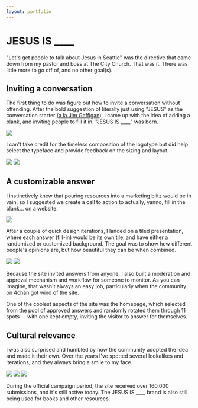 ```yaml
---
layout: portfolio
---
```


# JESUS IS ____

"Let's get people to talk about Jesus in Seattle" was the directive that came down from my pastor and boss at The City Church. That was it. There was little more to go off of, and no other goal(s).

## Inviting a conversation

The first thing to do was figure out how to invite a conversation without offending. After the bold suggestion of literally just using "JESUS" as the conversation starter ([a la Jim Gaffigan](https://www.youtube.com/watch?v=2k_9mXpNdgU)), I came up with the idea of adding a blank, and inviting people to fill it in. "JESUS IS ____" was born.

<a href="/jesusis/wall.jpg"><img src="/jesusis/wall.JPG"></a>

I can't take credit for the timeless composition of the logotype but did help select the typeface and provide feedback on the sizing and layout.

<div class="image-group-2">
  <a href="/jesusis/billboard.jpg"><img src="/jesusis/billboard.jpg"></a>
  <a href="/jesusis/bus.jpg"><img src="/jesusis/bus.jpg"></a>
</div>

## A customizable answer

I instinctively knew that pouring resources into a marketing blitz would be in vain, so I suggested we create a call to action to actually, yanno, fill in the blank... on a website.

<a href="/jesusis/site-screenshot.png"><img src="/jesusis/site-screenshot.png"></a>

After a couple of quick design iterations, I landed on a tiled presentation, where each answer (fill-in) would be its own tile, and have either a randomized or customized background. The goal was to show how different people's opinions are, but how beautiful they can be when combined.

<div class="image-group-2">
  <a href="/jesusis/submit-form.png"><img src="/jesusis/submit-form.png"></a>
  <a href="/jesusis/example-answer.png"><img src="/jesusis/example-answer.png"></a>
</div>

Because the site invited answers from anyone, I also built a moderation and approval mechanism and workflow for someone to monitor. As you can imagine, that wasn't always an easy job, particularly when the community on 4chan got wind of the site.

One of the coolest aspects of the site was the homepage, which selected from the pool of approved answers and randomly rotated them through 11 spots -- with one kept empty, inviting the visitor to answer for themselves.

## Cultural relevance

I was also surprised and humbled by how the community adopted the idea and made it their own. Over the years I've spotted several lookalikes and iterations, and they always bring a smile to my face.

<div class="image-group-3">
  <a href="/jesusis/yoda-bumpersticker.jpg"><img src="/jesusis/yoda-bumpersticker.JPG"></a>
  <a href="/jesusis/enrollment-poster.jpg"><img src="/jesusis/enrollment-poster.JPG"></a>
  <a href="/jesusis/jesustaco.jpg"><img src="/jesusis/jesustaco.jpg"></a>
</div>

During the official campaign period, the site received over 160,000 submissions, and it's still active today. The JESUS IS ____ brand is also still being used for books and other resources.

